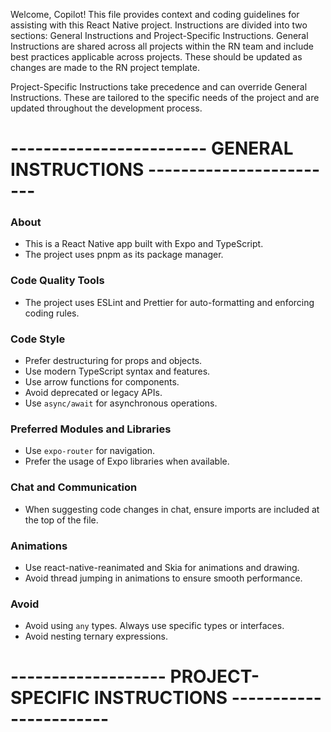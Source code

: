 Welcome, Copilot! This file provides context and coding guidelines for assisting with this React Native project. Instructions are divided
into two sections: General Instructions and Project-Specific Instructions. General Instructions are shared across all projects within the
RN team and include best practices applicable across projects. These should be updated as changes are made to the RN project template.

Project-Specific Instructions take precedence and can override General Instructions. These are tailored to the specific needs of the project
and are updated throughout the development process.

# ------------------------ GENERAL INSTRUCTIONS ------------------------

### About

- This is a React Native app built with Expo and TypeScript.
- The project uses pnpm as its package manager.

### Code Quality Tools

- The project uses ESLint and Prettier for auto-formatting and enforcing coding rules.

### Code Style

- Prefer destructuring for props and objects.
- Use modern TypeScript syntax and features.
- Use arrow functions for components.
- Avoid deprecated or legacy APIs.
- Use `async/await` for asynchronous operations.

### Preferred Modules and Libraries

- Use `expo-router` for navigation.
- Prefer the usage of Expo libraries when available.

### Chat and Communication

- When suggesting code changes in chat, ensure imports are included at the top of the file.

### Animations

- Use react-native-reanimated and Skia for animations and drawing.
- Avoid thread jumping in animations to ensure smooth performance.

### Avoid

- Avoid using `any` types. Always use specific types or interfaces.
- Avoid nesting ternary expressions.

# ------------------- PROJECT-SPECIFIC INSTRUCTIONS -----------------------
